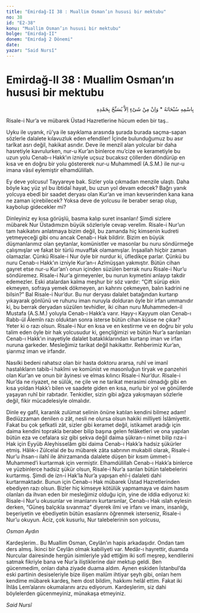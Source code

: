 ```yaml
---
title: "Emirdağ-II 38 : Muallim Osman’ın hususi bir mektubu"
no: 38
id: "E2-38"
konu: "Muallim Osman’ın hususi bir mektubu"
bolge: "Emirdağ-II"
donem: "Emirdağ 2 Dönemi"
date: 
yazar: "Said Nursî"
---
```


# Emirdağ-II 38 : Muallim Osman’ın hususi bir mektubu

<p class="arabic" dir="rtl" title="Meal: “Subhân Allah’ın adıyla” * “Hiçbir şey yoktur ki O'nu hamd ile tesbih etmesin” [İsrâ 17:44]">بِاسْمِهِ سُبْحَانَهُ * وَاِنْ مِنْ شَىْءٍ اِلاَّ يُسَبِّحُ بِحَمْدِهِ</p>

Risale-i Nur’a ve mübarek Üstad Hazretlerine hücum eden bir taş..

Uyku ile uyanık, rü’ya ile sayıklama arasında şurada burada saçma-sapan sözlerle dalalete kılavuzluk eden efendiler! İçinde bulunduğumuz bu asır tarîkat asrı değil, hakikat asrıdır. Deve ile menzil alan yolcular bir daha hasretiyle kavrulurken, nur-u Kur’an binlerce mu’cize ve kerametiyle bu uzun yolu Cenab-ı Hakk’ın izniyle uçsuz bucaksız çöllerden döndürüp en kısa ve en doğru bir yolu göstererek nur-u Muhammedî (A.S.M.) ile nur-u imana vâsıl eylemiştir elhamdülillah.

Ey deve yolcusu! Tayyareye bak. Sizler yola çıkmadan menzile ulaştı. Daha böyle kaç yüz yıl bu ibtidaî hayat, bu uzun yol devam edecek? Bağrı yanık yolcuya ebedî bir saadet deryası olan Kur’an ve iman kevserinden kana kana ne zaman içirebilecek? Yoksa deve de yolcusu ile beraber serap olup, kaybolup gidecekler mi?

Dinleyiniz ey kısa görüşlü, basma kalıp suret insanları! Şimdi sizlere mübarek Nur Üstadımızın büyük sözleriyle cevap verelim. Risale-i Nur’un tam hakikatını anlatmaya bizim değil, bu zamanda hiç kimsenin kudreti yetmeyeceği gibi onu ancak Cenab-ı Hak bildirir. Bizim en büyük düşmanlarımız olan şeytanlar, komünistler ve masonlar bu nuru söndürmeğe çalışmışlar ve fakat bir türlü muvaffak olamamışlar. İnşaallah hiçbir zaman olamazlar. Çünkü Risale-i Nur öyle bir nurdur ki, üfledikçe parlar. Çünkü bu nuru Cenab-ı Hakk’ın izniyle Kur’an-ı Azîmüşşan yakmıştır. Bütün cihan gayret etse nur-u Kur’an’ı onun içinden süzülen berrak nuru Risale-i Nur’u söndüremez. Risale-i Nur’a girmeyenler, bu nurun kıymetini anlayıp takdir edemezler. Eski atalardan kalma meşhur bir söz vardır: “Çift sürüp ekin ekmeyen, sofraya yemek dökmeyen, arı kahrını çekmeyen, balın kadrini ne bilsin?” Bal Risale-i Nur’dur. Bu nur deryası dalalet batağından kurtarıp yıkayarak gönlünü ve ruhunu iman nuruyla dolduran öyle bir irfan ummanıdır ki, bu berrak deryadan süzülen tevhidler, iki cihan nuru Muhammeden-il Mustafa (A.S.M.) yoluyla Cenab-ı Hakk’a varır. Hayy-ı Kayyum olan Cenab-ı Rabb-ül Âlemîn razı olduktan sonra isterse bütün cihan küsse ne çıkar? Yeter ki o razı olsun. Risale-i Nur en kısa ve en kestirme ve en doğru bir yolu talim eden öyle bir hak yolcusudur ki, gençliğimizi ve bütün Nur’a sarılanları Cenab-ı Hakk’ın inayetiyle dalalet bataklıklarından kurtarıp iman ve irfan nuruna garkeder. Mesleğimiz tarikat değil hakikattır. Rehberimiz Kur’an, şiarımız iman ve irfandır.

Nasılki bedeni rahatsız olan bir hasta doktoru ararsa, ruhî ve imanî hastalıkların tabib-i hakîmi ve komünist ve masonluğun tiryak ve panzehiri olan Kur’an ve onun bir âyinesi ve elmas kılıncı Risale-i Nur’dur. Risale-i Nur’da ne riyazet, ne sülûk, ne çile ve ne tarikat merasimi olmadığı gibi en kısa yoldan Hakk’ı bilen ve saadete giden en kısa, nurlu bir yol ve gönüllerde yaşayan ruhî bir rabıtadır. Tenkidler, sizin gibi ağıza yakışmayan sözlerle değil, fikir mücadelesiyle olmalıdır.

Dinle ey gafil, karanlık zulümat selinin önüne katılan kendini bilmez adam! Bediüzzaman denilen o zât, nesli ne olursa olsun hakiki milliyeti İslâmiyettir. Fakat bu çok şefkatli zât, sizler gibi keramet değil, istikamet aradığı için daima kendini toprakla beraber bilip başına gelen felâketleri ve ona yapılan bütün eza ve cefalara siz gibi şekva değil daima şükran-ı nimet bilip rıza-i Hak için Eyyüb Aleyhisselâm gibi daima Cenab-ı Hakk’a hadsiz şükürler etmiş. Hâlık-ı Zülcelal de bu mübarek zâta sabrının mukabili olarak, Risale-i Nur’u ihsan-ı ilahî ile âhirzamanda dalalete düşen bir kısım ümmet-i Muhammed’i kurtarmak için vermiştir. Elhamdülillah Cenab-ı Hakk’a binlerce ve yüzbinlerce hadsiz şükür olsun, Risale-i Nur’a sarılan bütün talebelerini kurtarmış. Şimdi de izn-i Hak’la Nur’a yapışan ehl-i dalaleti dahi kurtarmaktadır. Bunun için Cenab-ı Hak mübarek Üstad Hazretlerinden ebediyen razı olsun. Bizler hiç kimseye kötülük yapmamaya ve daim hasım olanları da ihvan eden bir mesleğimiz olduğu için, yine de iddia ediyoruz ki: Risale-i Nur’u okusunlar ve imanlarını kurtarsınlar, Cenab-ı Hak ıslah eylesin derken, “Güneş balçıkla sıvanmaz” diyerek ilmi ve irfanı ve imanı, insanlığı, beşeriyetin ve ebediyetin bütün esaslarını öğrenmek isterseniz, Risale-i Nur’u okuyun. Âciz, çok kusurlu, Nur talebelerinin son yolcusu,

*Osman Aydın*

Kardeşlerim.. Bu Muallim Osman, Ceylân’ın hapis arkadaşıdır. Ondan tam ders almış. İkinci bir Ceylân olmak kabiliyeti var. Medâr-ı hayrettir, duamda Nurcular dairesinde hergün isimleriyle yâd ettiğim iki sofî meşrep, kendilerini satmak fikriyle bana ve Nur’a iliştiklerine dair mektup geldi. Ben gücenmedim, onları daha ziyade duama aldım. Aynen eskiden İstanbul’da eski partinin desiseleriyle bize ilişen malûm ihtiyar şeyh gibi, onları hem kendime mübarek kardeş, hem dost bildim, hakkımı helâl ettim. Fakat iki İhlâs Lem’alarını okumalarını arzu ediyorum. Kardeşlerim, siz dahi böylelerden gücenmeyiniz, münakaşa etmeyiniz.

*Said Nursî*
